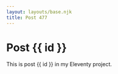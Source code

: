 ```yaml
---
layout: layouts/base.njk
title: Post 477
---
```


# Post {{ id }}

This is post {{ id }} in my Eleventy project.
